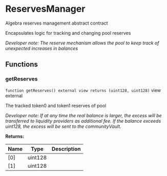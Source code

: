 

# ReservesManager


Algebra reserves management abstract contract

Encapsulates logic for tracking and changing pool reserves

*Developer note: The reserve mechanism allows the pool to keep track of unexpected increases in balances*


## Functions
### getReserves


`function getReserves() external view returns (uint128, uint128)` view external

The tracked token0 and token1 reserves of pool

*Developer note: If at any time the real balance is larger, the excess will be transferred to liquidity providers as additional fee.
If the balance exceeds uint128, the excess will be sent to the communityVault.*




**Returns:**

| Name | Type | Description |
| ---- | ---- | ----------- |
| [0] | uint128 |  |
| [1] | uint128 |  |

